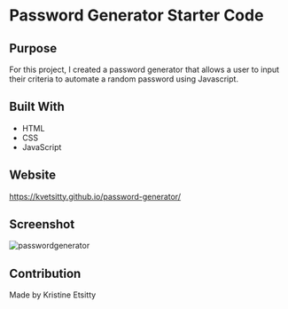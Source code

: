 # Password Generator Starter Code

## Purpose
For this project, I created a password generator that allows a user to input their criteria to automate a random password using Javascript. 

## Built With
* HTML
* CSS
* JavaScript

## Website
https://kvetsitty.github.io/password-generator/

## Screenshot
![passwordgenerator](https://user-images.githubusercontent.com/87582406/145339246-37081dce-d602-4267-900c-5fb723e5b9ea.JPG)

## Contribution
Made by Kristine Etsitty
